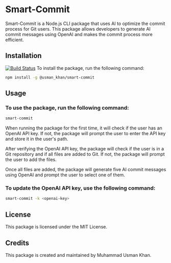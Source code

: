 # Smart-Commit
Smart-Commit is a Node.js CLI package that uses AI to optimize the commit process for Git users. This package allows developers to generate AI commit messages using OpenAI and makes the commit process more efficient.

## Installation
[![Build Status](https://travis-ci.org/joemccann/dillinger.svg?branch=master)](https://github.com/usman-js/smart-commit?branch=main)
To install the package, run the following command:


```sh
npm install -g @usman_khan/smart-commit
```

## Usage
### To use the package, run the following command:

```sh
smart-commit
```

When running the package for the first time, it will check if the user has an OpenAI API key. If not, the package will prompt the user to enter the API key and store it in the user's path.

After verifying the OpenAI API key, the package will check if the user is in a Git repository and if all files are added to Git. If not, the package will prompt the user to add the files.

Once all files are added, the package will generate five AI commit messages using OpenAI and prompt the user to select one of them.

### To update the OpenAI API key, use the following command:

```sh
smart-commit -k <openai-key>
```

## License
This package is licensed under the MIT License.

## Credits
This package is created and maintained by Muhammad Usman Khan.